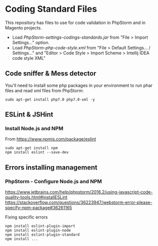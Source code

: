 # Coding Standard Files
This repository has files to use for code validation in PhpStorm and in Magento projects.
 
* Load _PhpStorm-settings-codings-standards.jar_ from "File > Import Settings..." option.
* Load _PhpStorm-php-code-style.xml_ from "File > Default Settings... / Settings..." and "Editor > Code Style > Import Scheme > Intellij IDEA code style XML"   


## Code sniffer & Mess detector
You'll need to install some php packages in your environment to run phar files and read xml files from PhpStorm:
```shell
sudo apt-get install php7.0 php7.0-xml -y
```

## ESLint & JSHint

### Install Node.js and NPM
From https://www.npmjs.com/package/eslint

```shell
sudo apt-get install npm
npm install eslint --save-dev
```

## Errors installing management

### PhpStorm - Configure Node.js and NPM
https://www.jetbrains.com/help/phpstorm/2016.2/using-javascript-code-quality-tools.html#installESLint
https://stackoverflow.com/questions/36223947/webstorm-error-please-specify-npm-package#36261165

Fixing specific errors
```shell
npm install eslint-plugin-import
npm install eslint-plugin-node
npm install eslint-plugin-standard
npm install ...
```